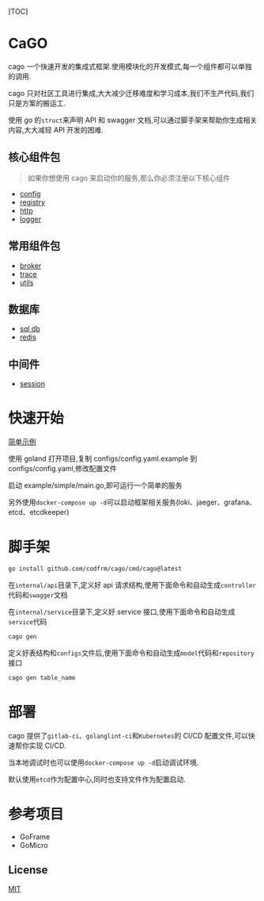 [TOC]

# CaGO

cago 一个快速开发的集成式框架.使用模块化的开发模式,每一个组件都可以单独的调用.

cago 只对社区工具进行集成,大大减少迁移难度和学习成本,我们不生产代码,我们只是方案的搬运工.

使用 go 的`struct`来声明 API 和 swagger 文档,可以通过脚手架来帮助你生成相关内容,大大减轻 API 开发的困难.

## 核心组件包

> 如果你想使用 cago 来启动你的服务,那么你必须注册以下核心组件

- [config](./configs)
- [registry](./registry.go)
- [http](./server/mux)
- [logger](./pkg/logger)

## 常用组件包

- [broker](./pkg/broker)
- [trace](./pkg/trace)
- [utils](./pkg/utils)

## 数据库

- [sql db](./database/db)
- [redis](./database/redis)

## 中间件

- [session](./middleware/session)

# 快速开始

[简单示例](./examples/simple/main.go)

使用 goland 打开项目,复制 configs/config.yaml.example 到 configs/config.yaml,修改配置文件

启动 example/simple/main.go,即可运行一个简单的服务

另外使用`docker-compose up -d`可以启动框架相关服务(loki、jaeger、grafana、etcd、etcdkeeper)

# 脚手架

```bash
go install github.com/codfrm/cago/cmd/cago@latest
```

在`internal/api`目录下,定义好 api 请求结构,使用下面命令和自动生成`controller`代码和`swagger`文档

在`internal/service`目录下,定义好 service 接口,使用下面命令和自动生成`service`代码

```bash
cago gen
```

定义好表结构和`configs`文件后,使用下面命令和自动生成`model`代码和`repository`接口

```bash
cago gen table_name
```

# 部署

cago 提供了`gitlab-ci`、`golanglint-ci`和`Kubernetes`的 CI/CD 配置文件,可以快速帮你实现 CI/CD.

当本地调试时也可以使用`docker-compose up -d`启动调试环境.

默认使用`etcd`作为配置中心,同时也支持文件作为配置启动.

# 参考项目

- GoFrame
- GoMicro

## License

[MIT](LICENSE)

